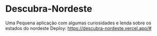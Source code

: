 # Descubra-Nordeste
Uma Pequena aplicação com algumas curiosidades e lenda sobre os estados do nordeste
Deploy: https://descubra-nordeste.vercel.app/#
